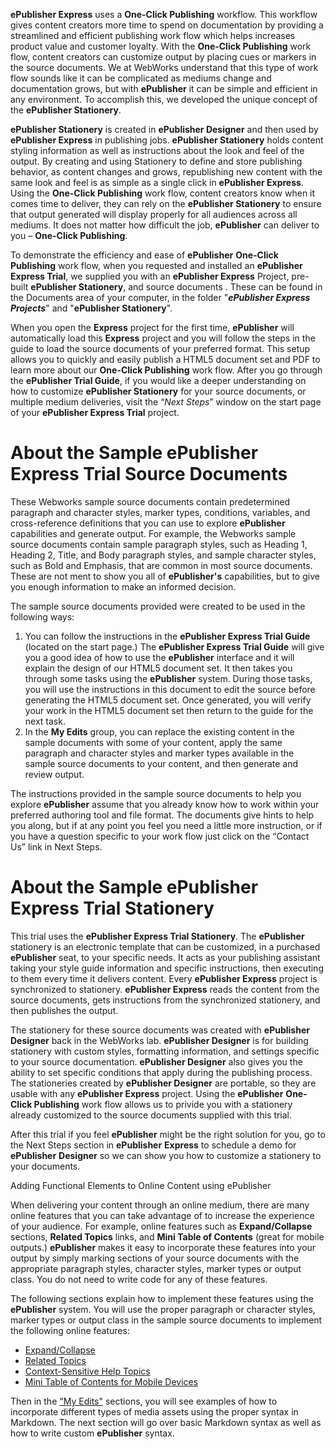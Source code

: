 **ePublisher Express** uses a **One-Click Publishing** workflow. This workflow gives content creators more time to spend on documentation by providing a streamlined and efficient publishing work flow which helps increases product value and customer loyalty. With the **One-Click Publishing** work flow, content creators can customize output by placing cues or markers in the source documents. We at WebWorks understand that this type of work flow sounds like it can be complicated as mediums change and documentation grows, but with **ePublisher** it can be simple and efficient in any environment. To accomplish this, we developed the unique concept of the **ePublisher Stationery**.
	
**ePublisher Stationery** is created in **ePublisher Designer** and then used by **ePublisher Express** in publishing jobs. **ePublisher Stationery** holds content styling information as well as instructions about the look and feel of the output. By creating and using Stationery to define and store publishing behavior, as content changes and grows, republishing new content with the same look and feel is as simple as a single click  in **ePublisher Express**. Using the **One-Click Publishing** work flow, content creators know when it comes time to deliver, they can rely on the **ePublisher Stationery** to ensure that output generated will display properly for all audiences across all mediums. It does not matter how difficult the job, **ePublisher** can deliver to you – **One-Click Publishing**.
	
To demonstrate the efficiency and ease of **ePublisher** **One-Click Publishing** work flow, when you requested and installed an **ePublisher Express Trial**, we supplied you with an **ePublisher Express** Project, pre-built **ePublisher Stationery**, and source documents . These can be found in the Documents area of your computer, in the folder "***ePublisher Express Projects***" and "**ePublisher Stationery**".

When you open the **Express** project for the first time, **ePublisher** will automatically load this **Express** project and you will follow the steps in the guide to load the source documents of your preferred format. This setup allows you to quickly and easily publish a HTML5 document set and PDF to learn more about our **One-Click Publishing** work flow. After you go through the **ePublisher Trial Guide**, if you would like a deeper understanding on how to customize **ePublisher Stationery** for your source documents, or multiple medium deliveries, visit the “*Next Steps*” window on the start page of your **ePublisher Express Trial** project.

# About the Sample ePublisher Express Trial Source Documents

These Webworks sample source documents contain predetermined paragraph and character styles, marker types, conditions, variables, and cross-reference definitions that you can use to explore **ePublisher** capabilities and generate output. For example, the Webworks sample source documents contain sample paragraph styles, such as Heading 1, Heading 2, Title, and Body paragraph styles, and sample character styles, such as Bold and Emphasis, that are common in most source documents. These are not ment to show you all of **ePublisher's** capabilities, but to give you enough information to make an informed decision. 
	
The sample source documents provided were created to be used in the following ways:
	
 1. You can follow the instructions in the **ePublisher Express Trial Guide** (located on the start page.) The **ePublisher Express Trial Guide** will give you a good idea of how to use the **ePublisher** interface and it will explain the design of our HTML5 document set. It then takes you through some tasks using the **ePublisher** system. During those tasks, you will use the instructions in this document to edit the source before generating the HTML5 document set. Once generated, you will verify your work in the HTML5 document set then return to the guide for the next task.
 2. In the **My Edits** group, you can replace the existing content in the sample documents with some of your content, apply the same paragraph and character styles and marker types available in the sample source documents to your content, and then generate and review output.
	
The instructions provided in the sample source documents to help you explore **ePublisher** assume that you already know how to work within your preferred authoring tool and file format. The documents give hints to help you along, but if at any point you feel you need a little more instruction, or if you have a question specific to your work flow just click on the “Contact Us” link in Next Steps.
	

# About the Sample ePublisher Express Trial Stationery

This trial uses the **ePublisher Express Trial Stationery**.  The **ePublisher** stationery is an electronic template that can be customized, in a purchased **ePublisher** seat, to your specific needs. It acts as your publishing assistant taking your style guide information and specific instructions, then executing to them every time it delivers content. Every **ePublisher Express** project is synchronized to stationery. **ePublisher Express** reads the content from the source documents, gets instructions from the synchronized stationery, and then publishes the output. 
	
The stationery for these source documents was created with **ePublisher Designer** back in the WebWorks lab. **ePublisher Designer** is for building stationery with custom styles, formatting information, and settings specific to your source documentation. **ePublisher Designer** also gives you the ability to set specific conditions that apply during the publishing process. The stationeries created by **ePublisher Designer** are portable, so they are usable with any **ePublisher Express** project. Using the **ePublisher** **One-Click Publishing** work flow allows us to privide you with a stationery already customized to the source documents supplied with this trial.
	
After this trial if you feel **ePublisher** might be the right solution for you, go to the Next Steps section in **ePublisher** **Express** to schedule a demo for **ePublisher** **Designer** so we can show you how to customize a stationery to your documents.

<!--style:Heading 1-->
Adding Functional Elements to Online Content using ePublisher 

When delivering your content through an online medium, there are many online features that you can take advantage of to increase the experience of your audience. For example, online features such as **Expand/Collapse** sections, **Related Topics** links, and **Mini Table of Contents** (great for mobile outputs.) **ePublisher** makes it easy to incorporate these features into your output by simply marking sections of your source documents with the appropriate paragraph styles, character styles, marker types or output class. You do not need to write code for any of these features.
	
The following sections explain how to implement these features using the **ePublisher** system. You will use the proper paragraph or character styles, marker types or output class in the sample source documents to implement the following online features:

* [Expand/Collapse](#expand-and-collapse)
* [Related Topics](#relatedtopics)
* [Context-Sensitive Help Topics](#context-sensitive)
* [Mini Table of Contents for Mobile Devices](#minitoc) 

Then in the ["My Edits"](My_Edits.md) sections, you will see examples of how to incorporate different types of media assets using the proper syntax in Markdown. The next section will go over basic Markdown syntax as well as how to write custom **ePublisher** syntax. 








